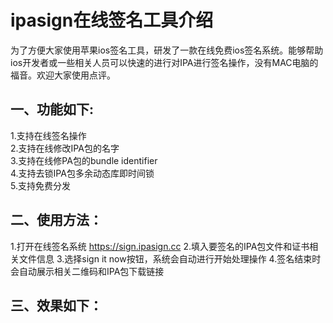 # ipasign在线签名工具介绍
为了方便大家使用苹果ios签名工具，研发了一款在线免费ios签名系统。能够帮助ios开发者或一些相关人员可以快速的进行对IPA进行签名操作，没有MAC电脑的福音。欢迎大家使用点评。  

## 一、功能如下:
1.支持在线签名操作  
2.支持在线修改IPA包的名字  
3.支持在线修PA包的bundle identifier  
4.支持去锁IPA包多余动态库即时间锁  
5.支持免费分发  

## 二、使用方法：
1.打开在线签名系统 https://sign.ipasign.cc
2.填入要签名的IPA包文件和证书相关文件信息
3.选择sign it now按钮，系统会自动进行开始处理操作
4.签名结束时会自动展示相关二维码和IPA包下载链接

## 三、效果如下：

